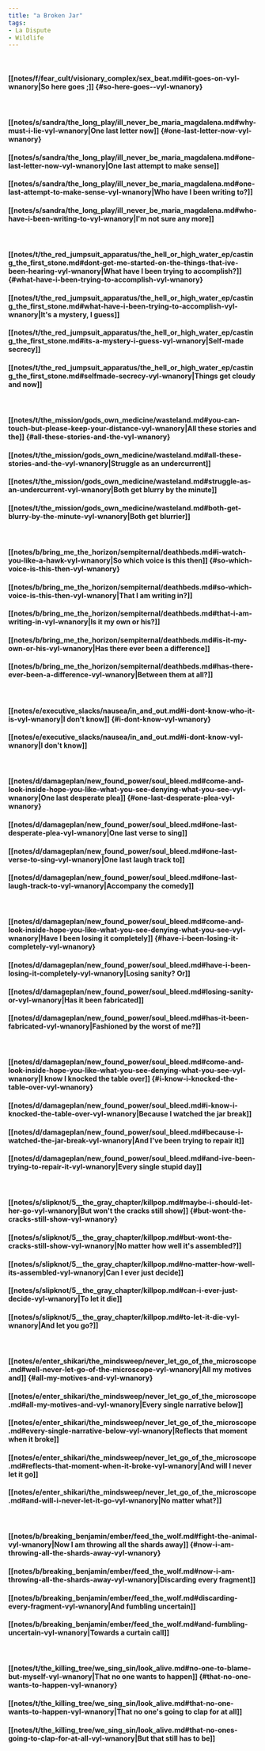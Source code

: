 ```yaml
---
title: "a Broken Jar"
tags:
- La Dispute
- Wildlife
---
```

&nbsp;
#### [[notes/f/fear_cult/visionary_complex/sex_beat.md#it-goes-on-vyl-wnanory|So here goes ;]] {#so-here-goes--vyl-wnanory}
&nbsp;
#### [[notes/s/sandra/the_long_play/ill_never_be_maria_magdalena.md#why-must-i-lie-vyl-wnanory|One last letter now]] {#one-last-letter-now-vyl-wnanory}
#### [[notes/s/sandra/the_long_play/ill_never_be_maria_magdalena.md#one-last-letter-now-vyl-wnanory|One last attempt to make sense]]
#### [[notes/s/sandra/the_long_play/ill_never_be_maria_magdalena.md#one-last-attempt-to-make-sense-vyl-wnanory|Who have I been writing to?]]
#### [[notes/s/sandra/the_long_play/ill_never_be_maria_magdalena.md#who-have-i-been-writing-to-vyl-wnanory|I'm not sure any more]]
&nbsp;
#### [[notes/t/the_red_jumpsuit_apparatus/the_hell_or_high_water_ep/casting_the_first_stone.md#dont-get-me-started-on-the-things-that-ive-been-hearing-vyl-wnanory|What have I been trying to accomplish?]] {#what-have-i-been-trying-to-accomplish-vyl-wnanory}
#### [[notes/t/the_red_jumpsuit_apparatus/the_hell_or_high_water_ep/casting_the_first_stone.md#what-have-i-been-trying-to-accomplish-vyl-wnanory|It's a mystery, I guess]]
#### [[notes/t/the_red_jumpsuit_apparatus/the_hell_or_high_water_ep/casting_the_first_stone.md#its-a-mystery-i-guess-vyl-wnanory|Self-made secrecy]]
#### [[notes/t/the_red_jumpsuit_apparatus/the_hell_or_high_water_ep/casting_the_first_stone.md#selfmade-secrecy-vyl-wnanory|Things get cloudy and now]]
&nbsp;
#### [[notes/t/the_mission/gods_own_medicine/wasteland.md#you-can-touch-but-please-keep-your-distance-vyl-wnanory|All these stories and the]] {#all-these-stories-and-the-vyl-wnanory}
#### [[notes/t/the_mission/gods_own_medicine/wasteland.md#all-these-stories-and-the-vyl-wnanory|Struggle as an undercurrent]]
#### [[notes/t/the_mission/gods_own_medicine/wasteland.md#struggle-as-an-undercurrent-vyl-wnanory|Both get blurry by the minute]]
#### [[notes/t/the_mission/gods_own_medicine/wasteland.md#both-get-blurry-by-the-minute-vyl-wnanory|Both get blurrier]]
&nbsp;
#### [[notes/b/bring_me_the_horizon/sempiternal/deathbeds.md#i-watch-you-like-a-hawk-vyl-wnanory|So which voice is this then]] {#so-which-voice-is-this-then-vyl-wnanory}
#### [[notes/b/bring_me_the_horizon/sempiternal/deathbeds.md#so-which-voice-is-this-then-vyl-wnanory|That I am writing in?]]
#### [[notes/b/bring_me_the_horizon/sempiternal/deathbeds.md#that-i-am-writing-in-vyl-wnanory|Is it my own or his?]]
#### [[notes/b/bring_me_the_horizon/sempiternal/deathbeds.md#is-it-my-own-or-his-vyl-wnanory|Has there ever been a difference]]
#### [[notes/b/bring_me_the_horizon/sempiternal/deathbeds.md#has-there-ever-been-a-difference-vyl-wnanory|Between them at all?]]
&nbsp;
#### [[notes/e/executive_slacks/nausea/in_and_out.md#i-dont-know-who-it-is-vyl-wnanory|I don't know]] {#i-dont-know-vyl-wnanory}
#### [[notes/e/executive_slacks/nausea/in_and_out.md#i-dont-know-vyl-wnanory|I don't know]]
&nbsp;
#### [[notes/d/damageplan/new_found_power/soul_bleed.md#come-and-look-inside-hope-you-like-what-you-see-denying-what-you-see-vyl-wnanory|One last desperate plea]] {#one-last-desperate-plea-vyl-wnanory}
#### [[notes/d/damageplan/new_found_power/soul_bleed.md#one-last-desperate-plea-vyl-wnanory|One last verse to sing]]
#### [[notes/d/damageplan/new_found_power/soul_bleed.md#one-last-verse-to-sing-vyl-wnanory|One last laugh track to]]
#### [[notes/d/damageplan/new_found_power/soul_bleed.md#one-last-laugh-track-to-vyl-wnanory|Accompany the comedy]]
&nbsp;
#### [[notes/d/damageplan/new_found_power/soul_bleed.md#come-and-look-inside-hope-you-like-what-you-see-denying-what-you-see-vyl-wnanory|Have I been losing it completely]] {#have-i-been-losing-it-completely-vyl-wnanory}
#### [[notes/d/damageplan/new_found_power/soul_bleed.md#have-i-been-losing-it-completely-vyl-wnanory|Losing sanity? Or]]
#### [[notes/d/damageplan/new_found_power/soul_bleed.md#losing-sanity-or-vyl-wnanory|Has it been fabricated]]
#### [[notes/d/damageplan/new_found_power/soul_bleed.md#has-it-been-fabricated-vyl-wnanory|Fashioned by the worst of me?]]
&nbsp;
#### [[notes/d/damageplan/new_found_power/soul_bleed.md#come-and-look-inside-hope-you-like-what-you-see-denying-what-you-see-vyl-wnanory|I know I knocked the table over]] {#i-know-i-knocked-the-table-over-vyl-wnanory}
#### [[notes/d/damageplan/new_found_power/soul_bleed.md#i-know-i-knocked-the-table-over-vyl-wnanory|Because I watched the jar break]]
#### [[notes/d/damageplan/new_found_power/soul_bleed.md#because-i-watched-the-jar-break-vyl-wnanory|And I've been trying to repair it]]
#### [[notes/d/damageplan/new_found_power/soul_bleed.md#and-ive-been-trying-to-repair-it-vyl-wnanory|Every single stupid day]]
&nbsp;
#### [[notes/s/slipknot/5__the_gray_chapter/killpop.md#maybe-i-should-let-her-go-vyl-wnanory|But won't the cracks still show]] {#but-wont-the-cracks-still-show-vyl-wnanory}
#### [[notes/s/slipknot/5__the_gray_chapter/killpop.md#but-wont-the-cracks-still-show-vyl-wnanory|No matter how well it's assembled?]]
#### [[notes/s/slipknot/5__the_gray_chapter/killpop.md#no-matter-how-well-its-assembled-vyl-wnanory|Can I ever just decide]]
#### [[notes/s/slipknot/5__the_gray_chapter/killpop.md#can-i-ever-just-decide-vyl-wnanory|To let it die]]
#### [[notes/s/slipknot/5__the_gray_chapter/killpop.md#to-let-it-die-vyl-wnanory|And let you go?]]
&nbsp;
#### [[notes/e/enter_shikari/the_mindsweep/never_let_go_of_the_microscope.md#well-never-let-go-of-the-microscope-vyl-wnanory|All my motives and]] {#all-my-motives-and-vyl-wnanory}
#### [[notes/e/enter_shikari/the_mindsweep/never_let_go_of_the_microscope.md#all-my-motives-and-vyl-wnanory|Every single narrative below]]
#### [[notes/e/enter_shikari/the_mindsweep/never_let_go_of_the_microscope.md#every-single-narrative-below-vyl-wnanory|Reflects that moment when it broke]]
#### [[notes/e/enter_shikari/the_mindsweep/never_let_go_of_the_microscope.md#reflects-that-moment-when-it-broke-vyl-wnanory|And will I never let it go]]
#### [[notes/e/enter_shikari/the_mindsweep/never_let_go_of_the_microscope.md#and-will-i-never-let-it-go-vyl-wnanory|No matter what?]]
&nbsp;
#### [[notes/b/breaking_benjamin/ember/feed_the_wolf.md#fight-the-animal-vyl-wnanory|Now I am throwing all the shards away]] {#now-i-am-throwing-all-the-shards-away-vyl-wnanory}
#### [[notes/b/breaking_benjamin/ember/feed_the_wolf.md#now-i-am-throwing-all-the-shards-away-vyl-wnanory|Discarding every fragment]]
#### [[notes/b/breaking_benjamin/ember/feed_the_wolf.md#discarding-every-fragment-vyl-wnanory|And fumbling uncertain]]
#### [[notes/b/breaking_benjamin/ember/feed_the_wolf.md#and-fumbling-uncertain-vyl-wnanory|Towards a curtain call]]
&nbsp;
#### [[notes/t/the_killing_tree/we_sing_sin/look_alive.md#no-one-to-blame-but-myself-vyl-wnanory|That no one wants to happen]] {#that-no-one-wants-to-happen-vyl-wnanory}
#### [[notes/t/the_killing_tree/we_sing_sin/look_alive.md#that-no-one-wants-to-happen-vyl-wnanory|That no one's going to clap for at all]]
#### [[notes/t/the_killing_tree/we_sing_sin/look_alive.md#that-no-ones-going-to-clap-for-at-all-vyl-wnanory|But that still has to be]]

